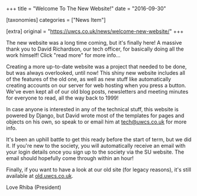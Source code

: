 +++
title = "Welcome To The New Website!"
date = "2016-09-30"

[taxonomies]
categories = ["News Item"]

[extra]
original = "https://uwcs.co.uk/news/welcome-new-website/"
+++

<p>The new website was a long time coming, but it's finally here! A massive thank you to David Richardson, our tech officer, for basically doing all the work himself! Click "read more" for more info...</p>

<!-- more -->

Creating a more up-to-date website was a project that needed to be done, but was always overlooked, until now\! This shiny new website includes all of the features of the old one, as well as new stuff like automatically creating accounts on our server for web hosting when you press a button. We've even kept all of our old blog posts, newsletters and meeting minutes for everyone to read, all the way back to 1999\!

In case anyone is interested in any of the technical stuff, this website is powered by Django, but David wrote most of the templates for pages and objects on his own, so speak to or email him at <tech@uwcs.co.uk> for more info.

It's been an uphill battle to get this ready before the start of term, but we did it. If you're new to the society, you will automatically receive an email with your login details once you sign up to the society via the SU website. The email should hopefully come through within an hour\!

Finally, if you want to have a look at our old site (for legacy reasons), it's still available at [old.uwcs.co.uk](http://old.uwcs.co.uk).

Love Rhiba (President)

